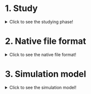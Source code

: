 # 1. Study

<details>
  <summary>Click to see the studying phase!</summary>
  
### [Study](https://github.com/OPEN-NEXT/wp2.3_Guideline-for-documentation-of-OSH-design-reuse/tree/main/Documentation%20according%20to%20activities%20and%20usage/4.%20Product%20development/4.1.%20Studying%20phase) 
 
</details>

# 2. Native file format

<details>
  <summary>Click to see the native file format!</summary>

 #### Documentation a design in an editable file format
  1. 3D/2D file format
     * Native formats
    
  2. Name of software
     * FreeCAD
     * ...
</details>

# 3. Simulation model

<details>
  <summary>Click to see the simulation model!</summary>
  
  1. Type of simulation
     * ...
  2. Model definition
     * Geometrical model
     * Material characteristics
     * Initial conditions
     * Boundary conditions
     *  Kinematic constraints
     * Interactions     
  3. Modelling and results of simulations
     * ...
  4. Name of software
     * ...

  </details>


